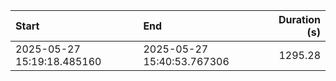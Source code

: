 | Start                      | End                        |   Duration (s) |
|:---------------------------|:---------------------------|---------------:|
| 2025-05-27 15:19:18.485160 | 2025-05-27 15:40:53.767306 |        1295.28 |